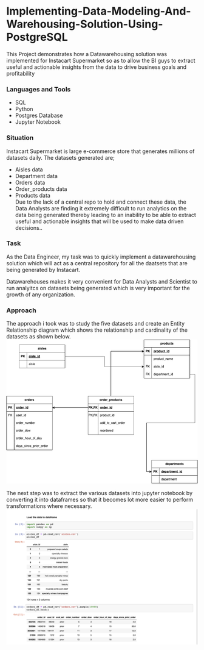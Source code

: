 # Implementing-Data-Modeling-And-Warehousing-Solution-Using-PostgreSQL
This Project demonstrates how a Datawarehousing solution was implemented for Instacart Supermarket so as to allow the BI guys to extract useful and actionable insights from the data to drive business goals and profitability

### Languages and Tools
* SQL
* Python
* Postgres Database
* Jupyter Notebook

### Situation
Instacart Supermarket is large e-commerce store that generates millions of datasets daily. 
The datasets generated are;
*  Aisles data
*  Department data
*  Orders data
*  Order_products data
*  Products data   
Due to the lack of a central repo to hold and connect these data, the Data Analysts are finding it extremely difficult to run analytics on the data being generated thereby leading to an inability to be able to extract useful and actionable insights that will be used to make data driven decisions..

### Task
As the Data Engineer, my task was to quickly implement a datawarehousing solution which will act as a central repository for all the daatsets that are being generated by Instacart.

Datawarehouses makes it very convenient for Data Analysts and Scientist to run analyitcs on datasets being generated which is very important for the growth of any organization.

### Approach
The approach i took was to study the five datasets and create an Entity Relationship diagram which shows the relationship and cardinality of the datasets as shown below.   
![](https://github.com/jaykay04/Implementing-Data-Modeling-And-Warehousing-Solution-Using-PostgreSQL/blob/main/images/ecom_data_model.png)

The next step was to extract the various datasets into jupyter notebook by converting it into dataframes so that it becomes lot more easier to perform transformations where necessary.   
![](https://github.com/jaykay04/Implementing-Data-Modeling-And-Warehousing-Solution-Using-PostgreSQL/blob/main/images/load_data1.png)
